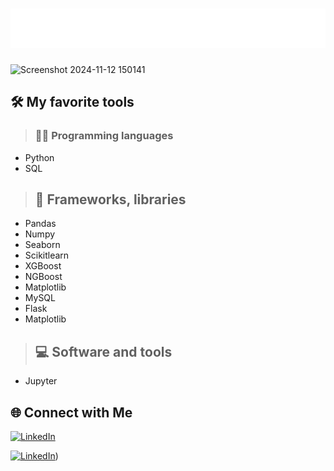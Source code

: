 # ![Name Animation](./name-animation.svg)

![Screenshot 2024-11-12 150141](https://github.com/user-attachments/assets/107bebde-1c5f-4254-ae20-55af94dac84f)

## 🛠️ My favorite tools
> ### 👨‍💻 Programming languages
   - Python
   - SQL

> ## 🧰 Frameworks, libraries
   - Pandas
   - Numpy
   - Seaborn
   - Scikitlearn
   - XGBoost
   - NGBoost
   - Matplotlib
   - MySQL
   - Flask
   - Matplotlib

> ## 💻 Software and tools
   - Jupyter

## 🌐 Connect with Me
<a href="www.linkedin.com/in/michael-angelo-voudouris-082a20207/" target="_blank">
    <img src="https://upload.wikimedia.org/wikipedia/commons/c/ca/LinkedIn_logo_initials.png" alt="LinkedIn" width="30" height="30">
</a>

[![LinkedIn](https://img.shields.io/badge/LinkedIn-Profile-blue?style=flat&logo=linkedin&logoColor=white)]([www.linkedin.com/in/michael-angelo-voudouris-082a20207/]))


